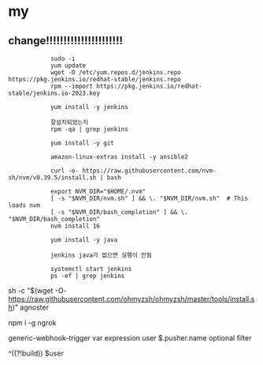 # my

## change!!!!!!!!!!!!!!!!!!!!!!

                sudo -i
                yum update
                wget -O /etc/yum.repos.d/jenkins.repo https://pkg.jenkins.io/redhat-stable/jenkins.repo
                rpm --import https://pkg.jenkins.io/redhat-stable/jenkins.io-2023.key

                yum install -y jenkins

                잘설치되었는지
                rpm -qa | grep jenkins

                yum install -y git

                amazon-linux-extras install -y ansible2

                curl -o- https://raw.githubusercontent.com/nvm-sh/nvm/v0.39.5/install.sh | bash

                export NVM_DIR="$HOME/.nvm"
                [ -s "$NVM_DIR/nvm.sh" ] && \. "$NVM_DIR/nvm.sh"  # This loads nvm
                [ -s "$NVM_DIR/bash_completion" ] && \. "$NVM_DIR/bash_completion"
                nvm install 16

                yum install -y java

                jenkins java가 없으면 실행이 안됨

                systemctl start jenkins
                ps -ef | grep jenkins

sh -c "$(wget -O- https://raw.githubusercontent.com/ohmyzsh/ohmyzsh/master/tools/install.sh)"
agnoster

npm i -g ngrok

generic-webhook-trigger
var expression
user $.pusher.name
optional filter

^((?!build)) $user
